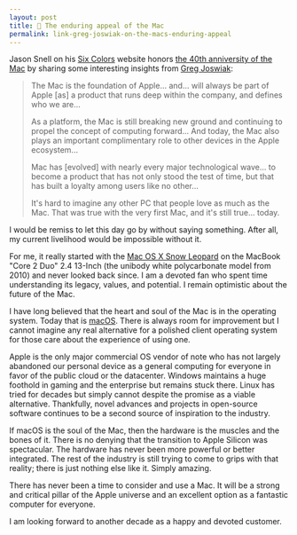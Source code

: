 ```yaml
---
layout: post
title: 🔗 The enduring appeal of the Mac
permalink: link-greg-joswiak-on-the-macs-enduring-appeal
---
```


Jason Snell on his [Six Colors](https://sixcolors.com) website honors [the 40th anniversity of the Mac](https://brainbaking.com/post/2023/11/on-writing-for-yourself-in-public/) by sharing some interesting insights from [Greg Joswiak](https://en.wikipedia.org/wiki/Greg_Joswiak):

> The Mac is the foundation of Apple... and... will always be part of Apple [as] a product that runs deep within the company, and defines who we are...
>
> As a platform, the Mac is still breaking new ground and continuing to propel the concept of computing forward... And today, the Mac also plays an important complimentary role to other devices in the Apple ecosystem...
> 
> Mac has [evolved] with nearly every major technological wave... to become a product that has not only stood the test of time, but that has built a loyalty among users like no other...
>
> It's hard to imagine any other PC that people love as much as the Mac. That was true with the very first Mac, and it's still true... today.

I would be remiss to let this day go by without saying something. After all, my current livelihood would be impossible without it.

For me, it really started with the [Mac OS X Snow Leopard](https://en.wikipedia.org/wiki/Mac_OS_X_Snow_Leopard) on the MacBook "Core 2 Duo" 2.4 13-Inch (the unibody white polycarbonate model from 2010) and never looked back since. I am a devoted fan who spent time understanding its legacy, values, and potential. I remain optimistic about the future of the Mac.

I have long believed that the heart and soul of the Mac is in the operating system. Today that is [macOS](https://en.wikipedia.org/wiki/MacOS). There is always room for improvement but I cannot imagine any real alternative for a polished client operating system for those care about the experience of using one.

Apple is the only major commercial OS vendor of note who has not largely abandoned our personal device as a general computing for everyone in favor of the public cloud or the datacenter. Windows maintains a huge foothold in gaming and the enterprise but remains stuck there. Linux has tried for decades but simply cannot despite the promise as a viable alternative. Thankfully, novel advances and projects in open-source software continues to be a second source of inspiration to the industry.

If macOS is the soul of the Mac, then the hardware is the muscles and the bones of it. There is no denying that the transition to Apple Silicon was spectacular. The hardware has never been more powerful or better integrated. The rest of the industry is still trying to come to grips with that reality; there is just nothing else like it. Simply amazing.

There has never been a time to consider and use a Mac. It will be a strong and critical pillar of the Apple universe and an excellent option as a fantastic computer for everyone.

I am looking forward to another decade as a happy and devoted customer.
